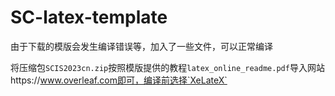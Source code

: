 # SC-latex-template
由于下载的模版会发生编译错误等，加入了一些文件，可以正常编译

将压缩包`SCIS2023cn.zip`按照模版提供的教程`latex_online_readme.pdf`导入网站https://www.overleaf.com即可，编译前选择`XeLateX`


